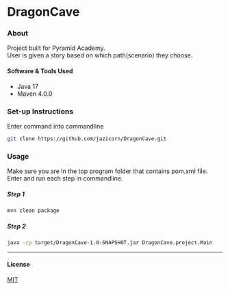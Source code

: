 # DragonCave

### About 

Project built for Pyramid Academy.<br>
User is given a story based on which path(scenario) they choose.

#### Software & Tools Used

- Java 17
- Maven 4.0.0

### Set-up Instructions

Enter command into commandline

```bash
git clone https://github.com/jazicorn/DragonCave.git
```

### Usage
Make sure you are in the top program folder that contains pom.xml file. <br>
Enter and run each step in commandline.

##### Step 1 
```bash
mvn clean package
```

##### Step 2
```bash
java -cp target/DragonCave-1.0-SNAPSHOT.jar DragonCave.project.Main 
```

<hr />

#### License
[MIT](https://choosealicense.com/licenses/mit/)
